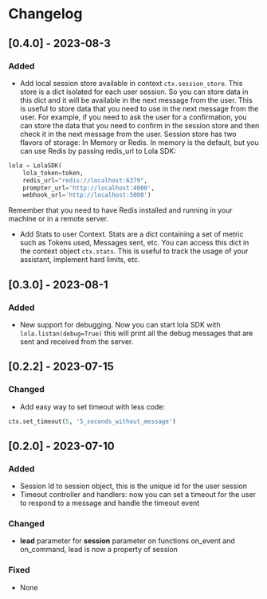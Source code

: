 
# Changelog

<!-- ## [Unreleased]

### Added
- New feature X
- New feature Y

### Changed
- Improved performance of feature A
- Updated dependency B to version 2.0

### Fixed
- Bug in feature C that caused crashes -->
## [0.4.0] - 2023-08-3

### Added
- Add local session store available in context ```ctx.session_store```. This store is a dict isolated for each user session. So you can store data in this dict and it will be available in the next message from the user. This is useful to store data that you need to use in the next message from the user. For example, if you need to ask the user for a confirmation, you can store the data that you need to confirm in the session store and then check it in the next message from the user.
Session store has two flavors of storage: In Memory or Redis. In memory is the default, but you can use Redis by passing redis_url to Lola SDK: 

```python
lola = LolaSDK(
    lola_token=token,
    redis_url="redis://localhost:6379",
    prompter_url='http://localhost:4000',
    webhook_url='http://localhost:5000')
```

Remember that you need to have Redis installed and running in your machine or in a remote server. 

- Add Stats to user Context. Stats are a dict containing a set of metric such as Tokens used, Messages sent, etc. You can access this dict in the context object ```ctx.stats```. This is useful to track the usage of your assistant, implement hard limits, etc.

## [0.3.0] - 2023-08-1

### Added
- New support for debugging. Now you can start lola SDK with ``` lola.listan(debug=True) ``` 
this will print all the debug messages that are sent and received from the server.


## [0.2.2] - 2023-07-15

### Changed
- Add easy way to set timeout with less code: 
```python 
ctx.set_timeout(5, '5_seconds_without_message')
```


## [0.2.0] - 2023-07-10

### Added
- Session Id to session object, this is the unique id for the user session
- Timeout controller and handlers: now you can set a timeout for the user to respond to a message and handle the timeout event


### Changed
- **lead** parameter for **session** parameter on functions on_event and on_command, lead is now a property of session


### Fixed
- None